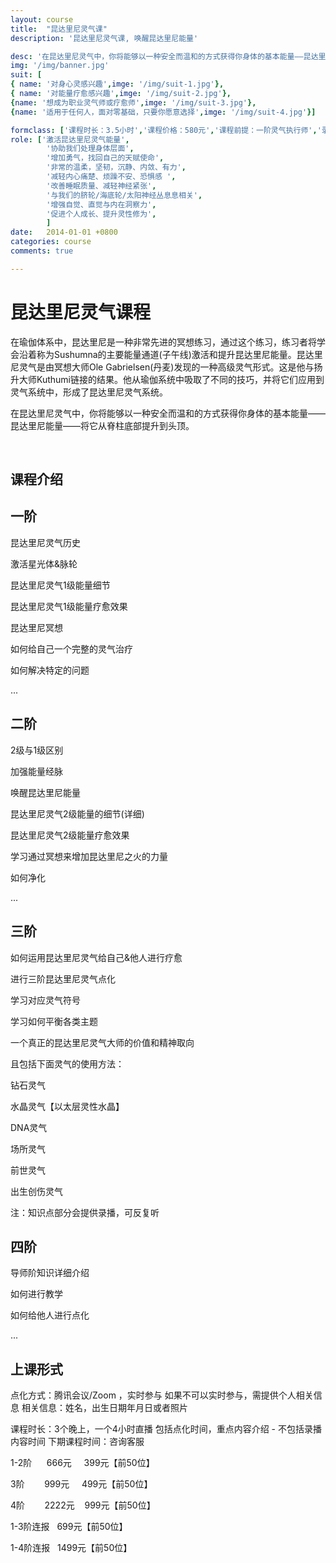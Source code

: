 ```yaml
---
layout: course
title:  "昆达里尼灵气课"
description: '昆达里尼灵气课, 唤醒昆达里尼能量'

desc: '在昆达里尼灵气中，你将能够以一种安全而温和的方式获得你身体的基本能量——昆达里尼能量——将它从脊柱底部提升到头顶。'
img: '/img/banner.jpg'
suit: [
{ name: '对身心灵感兴趣',imge: '/img/suit-1.jpg'},
{ name: '对能量疗愈感兴趣',imge: '/img/suit-2.jpg'},
{name: '想成为职业灵气师或疗愈师',imge: '/img/suit-3.jpg'},
{name: '适用于任何人，面对零基础，只要你愿意选择',imge: '/img/suit-4.jpg'}]

formclass: ['课程时长：3.5小时','课程价格：580元','课程前提：一阶灵气执行师','录播课程，随时报名']
role: ['激活昆达里尼灵气能量',
        '协助我们处理身体层面',
        '增加勇气，找回自己的天赋使命',
        '非常的温柔，坚韧，沉静、内敛、有力',
        '减轻内心痛楚、烦躁不安、恐惧感 ',
        '改善睡眠质量、减轻神经紧张',
        '与我们的脐轮/海底轮/太阳神经丛息息相关',
        '增强自觉、直觉与内在洞察力',
        '促进个人成长、提升灵性修为',
        ]
date:   2014-01-01 +0800
categories: course
comments: true

---
```

<h1>昆达里尼灵气课程</h1>

在瑜伽体系中，昆达里尼是一种非常先进的冥想练习，通过这个练习，练习者将学会沿着称为Sushumna的主要能量通道(子午线)激活和提升昆达里尼能量。昆达里尼灵气是由冥想大师Ole Gabrielsen(丹麦)发现的一种高级灵气形式。这是他与扬升大师Kuthumi链接的结果。他从瑜伽系统中吸取了不同的技巧，并将它们应用到灵气系统中，形成了昆达里尼灵气系统。

在昆达里尼灵气中，你将能够以一种安全而温和的方式获得你身体的基本能量——昆达里尼能量——将它从脊柱底部提升到头顶。


   
   
   
       
   

<h2>课程介绍</h2>

<h2>一阶</h2>

昆达里尼灵气历史

激活星光体&脉轮

昆达里尼灵气1级能量细节

昆达里尼灵气1级能量疗愈效果

昆达里尼冥想

如何给自己一个完整的灵气治疗

如何解决特定的问题

...



<h2>二阶</h2>

2级与1级区别

加强能量经脉

唤醒昆达里尼能量

昆达里尼灵气2级能量的细节(详细)

昆达里尼灵气2级能量疗愈效果

学习通过冥想来增加昆达里尼之火的力量

如何净化

...



<h2>三阶</h2>

如何运用昆达里尼灵气给自己&他人进行疗愈

进行三阶昆达里尼灵气点化

学习对应灵气符号

学习如何平衡各类主题

一个真正的昆达里尼灵气大师的价值和精神取向

且包括下面灵气的使用方法：

钻石灵气

水晶灵气【以太层灵性水晶】

DNA灵气

场所灵气

前世灵气

出生创伤灵气


注：知识点部分会提供录播，可反复听



<h2>四阶</h2>

导师阶知识详细介绍

如何进行教学

如何给他人进行点化

...




<h2>上课形式</h2>

点化方式：腾讯会议/Zoom ，实时参与
如果不可以实时参与，需提供个人相关信息
相关信息：姓名，出生日期年月日或者照片       

课程时长：3个晚上，一个4小时直播 包括点化时间，重点内容介绍 - 不包括录播内容时间
下期课程时间：咨询客服


1-2阶      666元     399元【前50位】

3阶        999元     499元【前50位】

4阶        2222元    999元【前50位】


1-3阶连报   699元【前50位】

1-4阶连报   1499元【前50位】